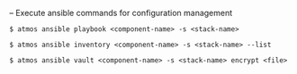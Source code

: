 – Execute ansible commands for configuration management

```
$ atmos ansible playbook <component-name> -s <stack-name>
```

```
$ atmos ansible inventory <component-name> -s <stack-name> --list
```

```
$ atmos ansible vault <component-name> -s <stack-name> encrypt <file>
```